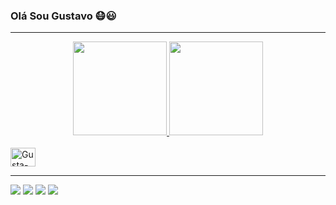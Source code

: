 ### Olá Sou Gustavo 😷😃
<hr>


<div align="center">
  <a href="https://github.com/gustavofsantosn">
  <img height="150em" src="https://github-readme-stats.vercel.app/api?username=gustavofsantosm&show_icons=true&theme=dracula&include_all_commits=true&count_private=true"/>
  <img height="150em" src="https://github-readme-stats.vercel.app/api/top-langs/?username=gustavofsantosn&layout=compact&langs_count=7&theme=dracula"/>
</div>
<div style="display: inline_block"><br>
  <img align="center" alt="Gusta-php" height="30" width="40" src="https://cdn.jsdelivr.net/gh/devicons/devicon/icons/php/php-original.svg">
</div>

<hr>

  <div> 
    <a href="https://www.instagram.com/cristiansousx/" target="_blank"><img src="https://img.shields.io/badge/-Instagram-%23E4405F?style=for-the-badge&logo=instagram&logoColor=white" target="_blank"></a>
    <a href="https://discord.gg/X7m3jR5ZsK" target="_blank"><img src="https://img.shields.io/badge/Discord-7289DA?style=for-the-badge&logo=discord&logoColor=white" target="_blank"></a> 
   <a href = "mailto:cristiansousa951@gmail.com"><img src="https://img.shields.io/badge/-Gmail-%23333?style=for-the-badge&logo=gmail&logoColor=white" target="_blank"></a>
    <a href="https://www.linkedin.com/in/cristian-sousa" target="_blank"><img src="https://img.shields.io/badge/-LinkedIn-%230077B5?style=for-the-badge&logo=linkedin&logoColor=white" target="_blank"></a>  


  </div>
